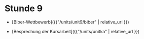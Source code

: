 # Stunde 9

* [Biber-Wettbewerb]({{"/units/unit9/biber" | relative_url }})

* [Besprechung der Kursarbeit]({{"/units/unitka" | relative_url }})
